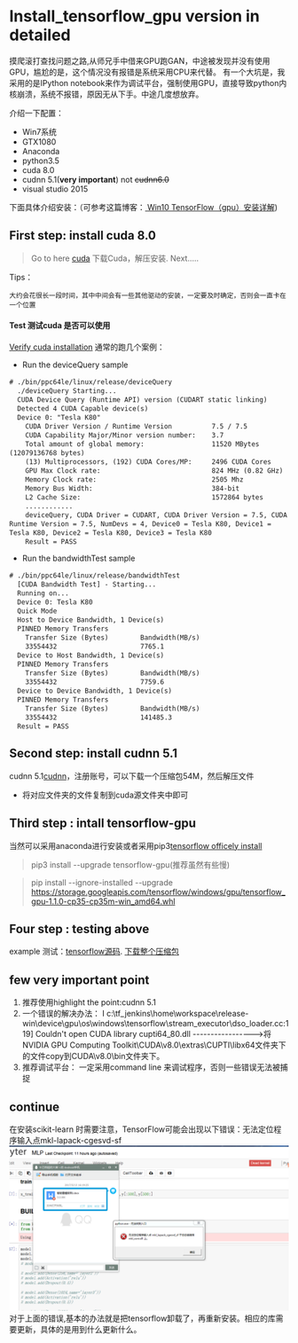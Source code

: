 Install_tensorflow_gpu version in detailed 
====
摸爬滚打查找问题之路,从师兄手中借来GPU跑GAN，中途被发现并没有使用GPU，尴尬的是，这个情况没有报错是系统采用CPU来代替。
有一个大坑是，我采用的是IPython notebook来作为调试平台，强制使用GPU，直接导致python内核崩溃，系统不报错，原因无从下手。中途几度想放弃。

介绍一下配置：
* Win7系统
* GTX1080
* Anaconda
* python3.5
* cuda 8.0
* cudnn 5.1(**very important**)   not ~~cudnn6.0~~
* visual studio 2015


下面具体介绍安装：（可参考这篇博客：[ Win10 TensorFlow（gpu）安装详解](http://blog.csdn.net/sb19931201/article/details/53648615'Detailed'))
## First step: install cuda 8.0
> Go to here [cuda](https://developer.nvidia.com/cuda-downloads) 下载Cuda，解压安装.
  Next.....

Tips：

    大约会花很长一段时间，其中中间会有一些其他驱动的安装，一定要及时确定，否则会一直卡在一个位置

#### Test 测试cuda 是否可以使用 

[Verify cuda installation](http://xcat-docs.readthedocs.io/en/stable/advanced/gpu/nvidia/verify_cuda_install.html)
通常的跑几个案例：
* Run the deviceQuery sample
```
# ./bin/ppc64le/linux/release/deviceQuery
  ./deviceQuery Starting...
  CUDA Device Query (Runtime API) version (CUDART static linking)
  Detected 4 CUDA Capable device(s)
  Device 0: "Tesla K80"
    CUDA Driver Version / Runtime Version          7.5 / 7.5
    CUDA Capability Major/Minor version number:    3.7
    Total amount of global memory:                 11520 MBytes (12079136768 bytes)
    (13) Multiprocessors, (192) CUDA Cores/MP:     2496 CUDA Cores
    GPU Max Clock rate:                            824 MHz (0.82 GHz)
    Memory Clock rate:                             2505 Mhz
    Memory Bus Width:                              384-bit
    L2 Cache Size:                                 1572864 bytes
    ............
    deviceQuery, CUDA Driver = CUDART, CUDA Driver Version = 7.5, CUDA Runtime Version = 7.5, NumDevs = 4, Device0 = Tesla K80, Device1 = Tesla K80, Device2 = Tesla K80, Device3 = Tesla K80
    Result = PASS
```
* Run the bandwidthTest sample

```
# ./bin/ppc64le/linux/release/bandwidthTest
  [CUDA Bandwidth Test] - Starting...
  Running on...
  Device 0: Tesla K80
  Quick Mode
  Host to Device Bandwidth, 1 Device(s)
  PINNED Memory Transfers
    Transfer Size (Bytes)        Bandwidth(MB/s)
    33554432                     7765.1
  Device to Host Bandwidth, 1 Device(s)
  PINNED Memory Transfers
    Transfer Size (Bytes)        Bandwidth(MB/s)
    33554432                     7759.6
  Device to Device Bandwidth, 1 Device(s)
  PINNED Memory Transfers
    Transfer Size (Bytes)        Bandwidth(MB/s)
    33554432                     141485.3
  Result = PASS
```

## Second step: install cudnn 5.1
cudnn 5.1[cudnn](https://developer.nvidia.com/cudnn)，注册账号，可以下载一个压缩包54M，然后解压文件

* 将对应文件夹的文件复制到cuda源文件夹中即可


## Third step : intall tensorflow-gpu
当然可以采用anaconda进行安装或者采用pip3[tensorflow officely install](https://www.tensorflow.org/install/install_windows)
>pip3 install --upgrade tensorflow-gpu(推荐虽然有些慢)

> pip install --ignore-installed --upgrade https://storage.googleapis.com/tensorflow/windows/gpu/tensorflow_gpu-1.1.0-cp35-cp35m-win_amd64.whl 

## Four step : testing above
example 测试：[tensorflow源码](https://github.com/tensorflow/tensorflow/tree/master/tensorflow/examples).
[下载整个压缩包](https://github.com/tensorflow/tensorflow)

## few very important point
1. 推荐使用highlight the point:cudnn 5.1
2. 一个错误的解决办法： I c:\tf_jenkins\home\workspace\release-win\device\gpu\os\windows\tensorflow\stream_executor\dso_loader.cc:119] Couldn't open CUDA library cupti64_80.dll  ----------------->将NVIDIA GPU Computing Toolkit\CUDA\v8.0\extras\CUPTI\libx64文件夹下的文件copy到CUDA\v8.0\bin文件夹下。
3. 推荐调试平台： 一定采用command line 来调试程序，否则一些错误无法被捕捉

## continue
在安装scikit-learn 时需要注意，TensorFlow可能会出现以下错误：无法定位程序输入点mkl-lapack-cgesvd-sf 
![error](https://github.com/DreamPurchaseZnz/Picture/blob/master/scikit-error.png)
对于上面的错误,基本的办法就是把tensorflow卸载了，再重新安装。相应的库需要更新，具体的是用到什么更新什么。
